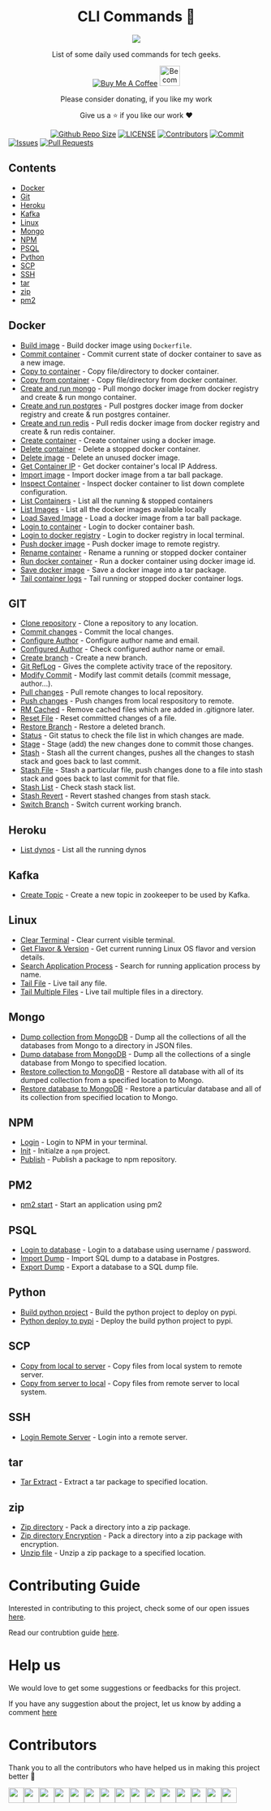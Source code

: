 <div align="center">

# CLI Commands :bookmark:

<img src='https://github.com/arshadkazmi42/ak-cli/blob/master/assets/akcli.png'>

List of some daily used commands for tech geeks.

<a href="https://www.buymeacoffee.com/arshadkazmi42" target="_blank"><img src="https://www.buymeacoffee.com/assets/img/custom_images/orange_img.png" alt="Buy Me A Coffee" style="height: auto !important;width: auto !important;" ></a>
<a href="https://www.patreon.com/bePatron?u=15454240" target="_blank"><img src="https://c5.patreon.com/external/logo/become_a_patron_button.png" alt="Become a Patron!" height="40"></a>

Please consider donating, if you like my work

Give us a :star: if you like our work :heart:

</div>

&nbsp;&nbsp;&nbsp;&nbsp;&nbsp;&nbsp;&nbsp;&nbsp;&nbsp;&nbsp;&nbsp;&nbsp;&nbsp;&nbsp;&nbsp;&nbsp;&nbsp;&nbsp;&nbsp;&nbsp;
[![Github Repo Size](https://img.shields.io/github/repo-size/arshadkazmi42/ak-cli.svg)](https://github.com/arshadkazmi42/ak-cli)
[![LICENSE](https://img.shields.io/github/license/arshadkazmi42/ak-cli.svg)](https://github.com/arshadkazmi42/ak-cli/LICENSE)
[![Contributors](https://img.shields.io/github/contributors/arshadkazmi42/ak-cli.svg)](https://github.com/arshadkazmi42/ak-cli/graphs/contributors)
[![Commit](https://img.shields.io/github/last-commit/arshadkazmi42/ak-cli.svg)](https://github.com/arshadkazmi42/ak-cli/commits/master)
[![Issues](https://img.shields.io/github/issues/arshadkazmi42/ak-cli.svg)](https://github.com/arshadkazmi42/ak-cli/issues)
[![Pull Requests](https://img.shields.io/github/issues-pr/arshadkazmi42/ak-cli.svg)](https://github.com/arshadkazmi42/ak-cli/pulls)

## Contents

- [Docker](#docker)
- [Git](#git)
- [Heroku](#heroku)
- [Kafka](#kafka)
- [Linux](#linux)
- [Mongo](#mongo)
- [NPM](#npm)
- [PSQL](#psql)
- [Python](#python)
- [SCP](#scp)
- [SSH](#ssh)
- [tar](#tar)
- [zip](#zip)
- [pm2](#pm2)


## Docker

- [Build image](commands/docker/docker-build-image-with-dockerfile.md) - Build docker image using `Dockerfile`.
- [Commit container](commands/docker/docker-container-commit.md) - Commit current state of docker container to save as a new image.
- [Copy to container](commands/docker/docker-cp.md) - Copy file/directory to docker container.
- [Copy from container](commands/docker/docker-cp-from-container.md) - Copy file/directory from docker container.
- [Create and run mongo](commands/docker/docker-mongo-create.md) - Pull mongo docker image from docker registry and create & run mongo container.
- [Create and run postgres](commands/docker/docker-postgres-create.md) - Pull postgres docker image from docker registry and create & run postgres container.
- [Create and run redis](commands/docker/docker-redis-create.md) - Pull redis docker image from docker registry and create & run redis container.
- [Create container](commands/docker/docker-container-create.md) - Create container using a docker image.
- [Delete container](commands/docker/docker-container-rm.md) - Delete a stopped docker container.
- [Delete image](commands/docker/docker-image-rm.md) - Delete an unused docker image.
- [Get Container IP](commands/docker/docker-container-ip.md) - Get docker container's local IP Address.
- [Import image](commands/docker/docker-import.md) - Import docker image from a tar ball package.
- [Inspect Container](commands/docker/docker-inspect.md) - Inspect docker container to list down complete configuration.
- [List Containers](commands/docker/docker-container-list.md) - List all the running & stopped containers
- [List Images](commands/docker/docker-images-list.md) - List all the docker images available locally
- [Load Saved Image](commands/docker/docker-load.md) - Load a docker image from a tar ball package.
- [Login to container](commands/docker/docker-login.md) - Login to docker container bash.
- [Login to docker registry](commands/docker/docker-registry-login.md) - Login to docker registry in local terminal.
- [Push docker image](commands/docker/docker-push.md) - Push docker image to remote registry.
- [Rename container](commands/docker/docker-rename.md) - Rename a running or stopped docker container
- [Run docker container](commands/docker/docker-run.md) - Run a docker container using docker image id.
- [Save docker image](commands/docker/docker-save.md) - Save a docker image into a tar package.
- [Tail container logs](commands/docker/docker-logs-tail.md) - Tail running or stopped docker container logs.


## GIT

- [Clone repository](commands/git/git-clone-repo.md) - Clone a repository to any location.
- [Commit changes](commands/git/git-commit.md) - Commit the local changes.
- [Configure Author](commands/git/git-name-email-config.md) - Configure author name and email.
- [Configured Author](commands/git/git-name-email-config-check.md) - Check configured author name or email.
- [Create branch](commands/git/git-new-branch.md) - Create a new branch.
- [Git RefLog](commands/git/git-reflog.md) - Gives the complete activity trace of the repository.
- [Modify Commit](commands/git/git-commit-amend.md) - Modify last commit details (commit message, author...).
- [Pull changes](commands/git/git-pull.md) - Pull remote changes to local repository.
- [Push changes](commands/git/git-push.md) - Push changes from local respository to remote.
- [RM Cached](commands/git/git-rm-cached.md) - Remove cached files which are added in .gitignore later.
- [Reset File](commands/git/git-reset.md) - Reset committed changes of a file.
- [Restore Branch](commands/git/git-restore-branch.md) - Restore a deleted branch.
- [Status](commands/git/git-status.md) - Git status to check the file list in which changes are made.
- [Stage](commands/git/git-stage.md) - Stage (add) the new changes done to commit those changes.
- [Stash](commands/git/git-stash.md) - Stash all the current changes, pushes all the changes to stash stack and goes back to last commit.
- [Stash File](commands/git/git-stash-file.md) - Stash a particular file, push changes done to a file into stash stack and goes back to last commit for that file.
- [Stash List](commands/git/git-stash-list.md) - Check stash stack list.
- [Stash Revert](commands/git/git-stash-revert.md) - Revert stashed changes from stash stack.
- [Switch Branch](commands/git/git-switch-branch.md) - Switch current working branch.


## Heroku

- [List dynos](commands/heroku/heroku-ps.md) - List all the running dynos


## Kafka

- [Create Topic](commands/kafka/kafka.md) - Create a new topic in zookeeper to be used by Kafka.


## Linux

- [Clear Terminal](commands/linux/clear.md) - Clear current visible terminal.
- [Get Flavor & Version](commands/linux/get-linux-flavor-version.md) - Get current running Linux OS flavor and version details.
- [Search Application Process](commands/linux/search-application-process.md) - Search for running application process by name.
- [Tail File](commands/linux/tail-one-file.md) - Live tail any file.
- [Tail Multiple Files](commands/linux/tail-multiple-files.md) - Live tail multiple files in a directory.


## Mongo

- [Dump collection from MongoDB](commands/mongo/mongo-dump-collection.md) - Dump all the collections of all the databases from Mongo to a directory in JSON files.
- [Dump database from MongoDB](commands/mongo/mongo-dump-database.md) - Dump all the collections of a single database from Mongo to specified location.
- [Restore collection to MongoDB](commands/mongo/mongo-restore-collection.md) - Restore all database with all of its dumped collection from a specified location to Mongo.
- [Restore database to MongoDB](commands/mongo/mongo-restore-database.md) - Restore a particular database and all of its collection from specified location to Mongo.


## NPM

- [Login](commands/npm/npm-login.md) - Login to NPM in your terminal.
- [Init](commands/npm/npm-init.md) - Initialze a `npm` project.
- [Publish](commands/npm/npm-publish.md) - Publish a package to npm repository.


## PM2

- [pm2 start](commands/pm2/pm2-start.md) - Start an application using pm2


## PSQL

- [Login to database](commands/psql/login-database.md) - Login to a database using username / password.
- [Import Dump](commands/psql/import-dump.md) - Import SQL dump to a database in Postgres.
- [Export Dump](commands/psql/export-dump.md) - Export a database to a SQL dump file.


## Python

- [Build python project](commands/python/python-build.md) - Build the python project to deploy on pypi.
- [Python deploy to pypi](commands/python/python-deploy-pypi.md) - Deploy the build python project to pypi.


## SCP

- [Copy from local to server](commands/scp/scp-local-to-server.md) - Copy files from local system to remote server.
- [Copy from server to local](commands/scp/scp-server-to-local.md) - Copy files from remote server to local system.


## SSH

- [Login Remote Server](commands/ssh/ssh-server.md) - Login into a remote server.


## tar

- [Tar Extract](commands/tar/extract.md) - Extract a tar package to specified location.


## zip

- [Zip directory](commands/zip/zip-command.md) - Pack a directory into a zip package.
- [Zip directory Encryption](commands/zip/zip-command-encryption.md) - Pack a directory into a zip package with encryption.
- [Unzip file](commands/zip/unzip-command.md) - Unzip a zip package to a specified location.

# Contributing Guide

Interested in contributing to this project, check some of our open issues [here](https://github.com/arshadkazmi42/ak-cli/issues).

Read our contrubtion guide [here](CONTRIBUTING.md).

# Help us

We would love to get some suggestions or feedbacks for this project.

If you have any suggestion about the project, let us know by adding a comment [here](https://github.com/arshadkazmi42/ak-cli/issues/39)

# Contributors

Thank you to all the contributors who have helped us in making this project better 🙌

<a href="https://github.com/arshadkazmi42"><img src="https://github.com/arshadkazmi42.png" width="30" /></a><a href="https://github.com/SakshayMahna"><img src="https://github.com/SakshayMahna.png" width="30" /></a><a href="https://github.com/alpha-gamma"><img src="https://github.com/alpha-gamma.png" width="30" /></a><a href="https://github.com/sinumohan"><img src="https://github.com/sinumohan.png" width="30" /></a><a href="https://github.com/7jones"><img src="https://github.com/7jones.png" width="30" /></a><a href="https://github.com/xFreed0m"><img src="https://github.com/xFreed0m.png" width="30" /></a><a href="https://github.com/iDG772Mn"><img src="https://github.com/iDG772Mn.png" width="30" /></a><a href="https://github.com/ryserCar"><img src="https://github.com/ryserCar.png" width="30" /></a><a href="https://github.com/AmishNick"><img src="https://github.com/AmishNick.png" width="30" /></a><a href="https://github.com/Logik-Dev"><img src="https://github.com/Logik-Dev.png" width="30" /></a><a href="https://github.com/JeremyManuel"><img src="https://github.com/JeremyManuel.png" width="30" /></a><a href="https://github.com/KurtLehnardt"><img src="https://github.com/KurtLehnardt.png" width="30" /></a><a href="https://github.com/marieram"><img src="https://github.com/marieram.png" width="30" /></a><a href="https://github.com/Rafaellarsa"><img src="https://github.com/Rafaellarsa.png" width="30" /></a><a href="https://github.com/ssd71"><img src="https://github.com/ssd71.png" width="30" /></a>
